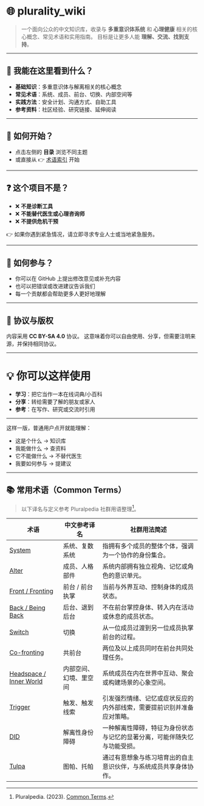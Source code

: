 # 🌐 plurality_wiki

> 一个面向公众的中文知识库，收录与 **多重意识体系统** 和 **心理健康** 相关的核心概念、常见术语和实用指南。
> 目标是让更多人能 **理解、交流、找到支持**。

---

## 📖 我能在这里看到什么？

* **基础知识**：多重意识体与解离相关的核心概念
* **常见术语**：系统、成员、前台、切换、内部空间等
* **实践方法**：安全计划、沟通方式、自助工具
* **参考资料**：社区经验、研究链接、延伸阅读

---

## 🚪 如何开始？

* 点击左侧的 **目录** 浏览不同主题
* 或直接从 👉 [术语索引](index.md) 开始

---

## ❓ 这个项目不是？

* ❌ **不是诊断工具**
* ❌ **不能替代医生或心理咨询师**
* ❌ **不提供危机干预**

👉 如果你遇到紧急情况，请立即寻求专业人士或当地紧急服务。

---

## 🤝 如何参与？

* 你可以在 GitHub 上提出修改意见或补充内容
* 也可以把错误或改进建议告诉我们
* 每一个贡献都会帮助更多人更好地理解

---

## 📜 协议与版权

内容采用 **CC BY-SA 4.0** 协议。
这意味着你可以自由使用、分享，但需要注明来源，并保持相同协议。

---

# 💡 你可以这样使用

* **学习**：把它当作一本在线词典/小百科
* **分享**：转给需要了解的朋友或家人
* **参考**：在写作、研究或交流时引用

---

这样一版，普通用户点开就能理解：

* 这是个什么 → 知识库
* 我能做什么 → 查资料
* 它不能做什么 → 不替代医生
* 我要如何参与 → 提建议

---

## 📚 常用术语（Common Terms）

> 以下译名与定义参考 Pluralpedia 社群用语整理[^common-terms]。

| 术语 | 中文参考译名 | 社群用法简述 |
| --- | --- | --- |
| [System](entries/系统体验与机制/系统.md) | 系统、复数系统 | 指拥有多个成员的整体个体，强调为一个协作的身份集合。 |
| [Alter](entries/系统角色与类型/成员.md) | 成员、人格部件 | 系统内部拥有独立视角、记忆或角色的意识单元。 |
| [Front / Fronting](entries/系统体验与机制/前台.md) | 前台 / 前台执掌 | 当前与外界互动、控制身体的成员状态。 |
| [Back / Being Back](entries/系统体验与机制/后台.md) | 后台、退到后台 | 不在前台掌控身体、转入内在活动或休息的成员状态。 |
| [Switch](entries/系统体验与机制/切换.md) | 切换 | 从一位成员过渡到另一位成员执掌前台的过程。 |
| [Co-fronting](entries/系统体验与机制/共前台.md) | 共前台 | 两位及以上成员同时在前台共同处理任务。 |
| [Headspace / Inner World](entries/系统体验与机制/内部空间.md) | 内部空间、幻境、里空间 | 系统成员在内在世界中互动、聚会或构建场景的心象空间。 |
| [Trigger](entries/系统体验与机制/触发.md) | 触发、触发线索 | 引发强烈情绪、记忆或症状反应的内外部线索，需要提前识别并准备应对策略。 |
| [DID](entries/诊断与临床/解离性身份障碍.md) | 解离性身份障碍 | 一种解离性障碍，特征为身份状态与记忆的显著分离，可能伴随失忆与功能受损。 |
| [Tulpa](entries/系统角色与类型/tulpa.md) | 图帕、托帕 | 通过有意想象与练习培育出的自主意识伙伴，与系统成员共享身体协作。 |

[^common-terms]: Pluralpedia. (2023). [Common Terms](https://pluralpedia.org/w/Category:Common_Terms).
